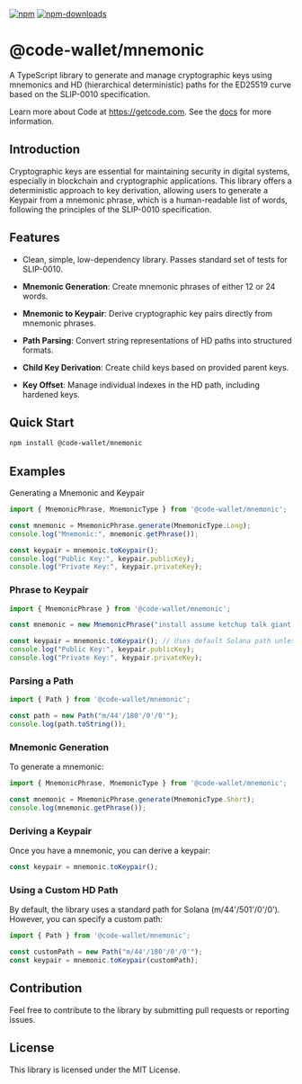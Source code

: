 [![npm][npm-image]][npm-url]
[![npm-downloads][npm-downloads-image]][npm-url]

[npm-downloads-image]: https://img.shields.io/npm/dt/@code-wallet/mnemonic.svg?style=flat
[npm-image]: https://img.shields.io/npm/v/@code-wallet/mnemonic.svg?style=flat
[npm-url]: https://www.npmjs.com/package/@code-wallet/mnemonic.svg

# @code-wallet/mnemonic
A TypeScript library to generate and manage cryptographic keys using mnemonics
and HD (hierarchical deterministic) paths for the ED25519 curve based on the
SLIP-0010 specification.

Learn more about Code at https://getcode.com. See the [docs](https://code-wallet.github.io/code-sdk/docs) for more information.

## Introduction
Cryptographic keys are essential for maintaining security in digital systems,
especially in blockchain and cryptographic applications. This library offers a
deterministic approach to key derivation, allowing users to generate a Keypair
from a mnemonic phrase, which is a human-readable list of words, following the
principles of the SLIP-0010 specification.

## Features
* Clean, simple, low-dependency library. Passes standard set of tests for SLIP-0010.

* **Mnemonic Generation**: Create mnemonic phrases of either 12 or 24 words.
* **Mnemonic to Keypair**: Derive cryptographic key pairs directly from mnemonic phrases.
* **Path Parsing**: Convert string representations of HD paths into structured formats.
* **Child Key Derivation**: Create child keys based on provided parent keys.
* **Key Offset**: Manage individual indexes in the HD path, including hardened keys.

## Quick Start

```bash
npm install @code-wallet/mnemonic
``` 

## Examples
Generating a Mnemonic and Keypair

```typescript
import { MnemonicPhrase, MnemonicType } from '@code-wallet/mnemonic';

const mnemonic = MnemonicPhrase.generate(MnemonicType.Long);
console.log("Mnemonic:", mnemonic.getPhrase());

const keypair = mnemonic.toKeypair();
console.log("Public Key:", keypair.publicKey);
console.log("Private Key:", keypair.privateKey);
```

### Phrase to Keypair

```typescript
import { MnemonicPhrase } from '@code-wallet/mnemonic';

const mnemonic = new MnemonicPhrase("install assume ketchup talk giant bone foster flight situate math hurt border deputy grab mesh hope update dream evolve caught erupt win danger thought");

const keypair = mnemonic.toKeypair(); // Uses default Solana path unless specified
console.log("Public Key:", keypair.publicKey);
console.log("Private Key:", keypair.privateKey);
```

### Parsing a Path

```typescript
import { Path } from '@code-wallet/mnemonic';

const path = new Path("m/44'/180'/0'/0'");
console.log(path.toString());
```

### Mnemonic Generation
To generate a mnemonic:
    
```typescript
import { MnemonicPhrase, MnemonicType } from '@code-wallet/mnemonic';

const mnemonic = MnemonicPhrase.generate(MnemonicType.Short);
console.log(mnemonic.getPhrase());
```

### Deriving a Keypair
Once you have a mnemonic, you can derive a keypair:

```typescript
const keypair = mnemonic.toKeypair();
```

### Using a Custom HD Path
By default, the library uses a standard path for Solana (m/44'/501'/0'/0'). However, you can specify a custom path:

```typescript
import { Path } from '@code-wallet/mnemonic';

const customPath = new Path("m/44'/180'/0'/0'");
const keypair = mnemonic.toKeypair(customPath);
```


## Contribution
Feel free to contribute to the library by submitting pull requests or reporting issues.

## License
This library is licensed under the MIT License.
